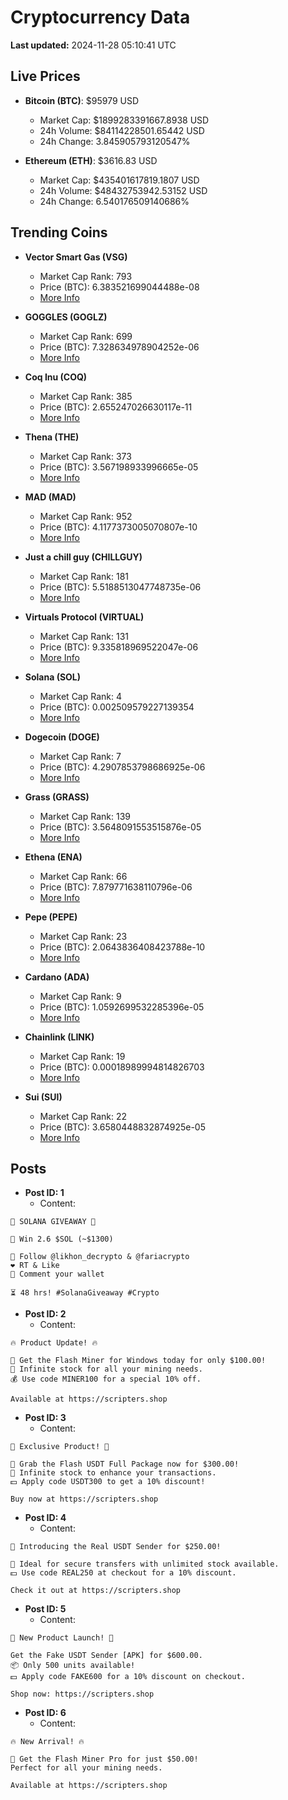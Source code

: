 # Cryptocurrency Data

**Last updated:** 2024-11-28 05:10:41 UTC

## Live Prices
- **Bitcoin (BTC)**: $95979 USD
  - Market Cap: $1899283391667.8938 USD
  - 24h Volume: $84114228501.65442 USD
  - 24h Change: 3.845905793120547%

- **Ethereum (ETH)**: $3616.83 USD
  - Market Cap: $435401617819.1807 USD
  - 24h Volume: $48432753942.53152 USD
  - 24h Change: 6.540176509140686%

## Trending Coins
- **Vector Smart Gas (VSG)**
  - Market Cap Rank: 793
  - Price (BTC): 6.383521699044488e-08
  - [More Info](https://www.coingecko.com/en/coins/vector-smart-gas)

- **GOGGLES (GOGLZ)**
  - Market Cap Rank: 699
  - Price (BTC): 7.328634978904252e-06
  - [More Info](https://www.coingecko.com/en/coins/goggles)

- **Coq Inu (COQ)**
  - Market Cap Rank: 385
  - Price (BTC): 2.655247026630117e-11
  - [More Info](https://www.coingecko.com/en/coins/coq-inu)

- **Thena (THE)**
  - Market Cap Rank: 373
  - Price (BTC): 3.567198933996665e-05
  - [More Info](https://www.coingecko.com/en/coins/thena)

- **MAD (MAD)**
  - Market Cap Rank: 952
  - Price (BTC): 4.1177373005070807e-10
  - [More Info](https://www.coingecko.com/en/coins/mad-2)

- **Just a chill guy (CHILLGUY)**
  - Market Cap Rank: 181
  - Price (BTC): 5.5188513047748735e-06
  - [More Info](https://www.coingecko.com/en/coins/just-a-chill-guy)

- **Virtuals Protocol (VIRTUAL)**
  - Market Cap Rank: 131
  - Price (BTC): 9.335818969522047e-06
  - [More Info](https://www.coingecko.com/en/coins/virtual-protocol)

- **Solana (SOL)**
  - Market Cap Rank: 4
  - Price (BTC): 0.002509579227139354
  - [More Info](https://www.coingecko.com/en/coins/solana)

- **Dogecoin (DOGE)**
  - Market Cap Rank: 7
  - Price (BTC): 4.2907853798686925e-06
  - [More Info](https://www.coingecko.com/en/coins/dogecoin)

- **Grass (GRASS)**
  - Market Cap Rank: 139
  - Price (BTC): 3.5648091553515876e-05
  - [More Info](https://www.coingecko.com/en/coins/grass)

- **Ethena (ENA)**
  - Market Cap Rank: 66
  - Price (BTC): 7.879771638110796e-06
  - [More Info](https://www.coingecko.com/en/coins/ethena)

- **Pepe (PEPE)**
  - Market Cap Rank: 23
  - Price (BTC): 2.0643836408423788e-10
  - [More Info](https://www.coingecko.com/en/coins/pepe)

- **Cardano (ADA)**
  - Market Cap Rank: 9
  - Price (BTC): 1.0592699532285396e-05
  - [More Info](https://www.coingecko.com/en/coins/cardano)

- **Chainlink (LINK)**
  - Market Cap Rank: 19
  - Price (BTC): 0.00018989994814826703
  - [More Info](https://www.coingecko.com/en/coins/chainlink)

- **Sui (SUI)**
  - Market Cap Rank: 22
  - Price (BTC): 3.6580448832874925e-05
  - [More Info](https://www.coingecko.com/en/coins/sui)

## Posts
- **Post ID: 1**
  - Content:
```
🚀 SOLANA GIVEAWAY 🚀

🎁 Win 2.6 $SOL (~$1300)

🤝 Follow @likhon_decrypto & @fariacrypto
❤️ RT & Like
💬 Comment your wallet

⏳ 48 hrs! #SolanaGiveaway #Crypto
```

- **Post ID: 2**
  - Content:
```
🔥 Product Update! 🔥

🚀 Get the Flash Miner for Windows today for only $100.00!
🔋 Infinite stock for all your mining needs.
💰 Use code MINER100 for a special 10% off.

Available at https://scripters.shop
```

- **Post ID: 3**
  - Content:
```
🎁 Exclusive Product! 🎁

💸 Grab the Flash USDT Full Package now for $300.00!
🎉 Infinite stock to enhance your transactions.
💵 Apply code USDT300 to get a 10% discount!

Buy now at https://scripters.shop
```

- **Post ID: 4**
  - Content:
```
💎 Introducing the Real USDT Sender for $250.00!

💼 Ideal for secure transfers with unlimited stock available.
💵 Use code REAL250 at checkout for a 10% discount.

Check it out at https://scripters.shop
```

- **Post ID: 5**
  - Content:
```
🚀 New Product Launch! 🚀

Get the Fake USDT Sender [APK] for $600.00.
📦 Only 500 units available!
💵 Apply code FAKE600 for a 10% discount on checkout.

Shop now: https://scripters.shop
```

- **Post ID: 6**
  - Content:
```
🔥 New Arrival! 🔥

💸 Get the Flash Miner Pro for just $50.00!
Perfect for all your mining needs.

Available at https://scripters.shop
```

